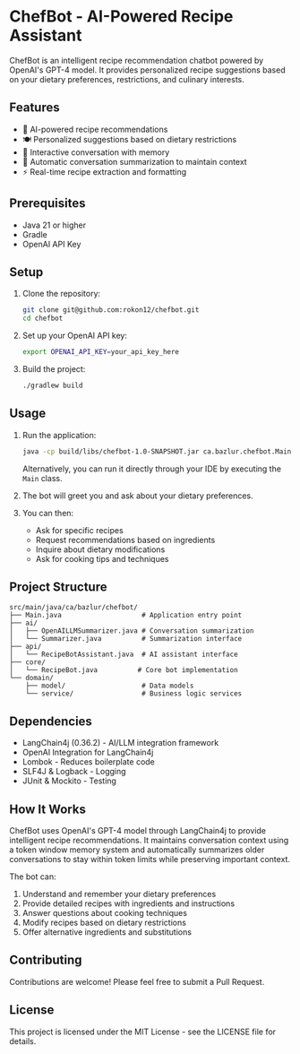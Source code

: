 # ChefBot - AI-Powered Recipe Assistant

ChefBot is an intelligent recipe recommendation chatbot powered by OpenAI's GPT-4 model. It provides personalized recipe suggestions based on your dietary preferences, restrictions, and culinary interests.

## Features

- 🤖 AI-powered recipe recommendations
- 🍽️ Personalized suggestions based on dietary restrictions
- 🌟 Interactive conversation with memory
- 🔄 Automatic conversation summarization to maintain context
- ⚡ Real-time recipe extraction and formatting

## Prerequisites

- Java 21 or higher
- Gradle
- OpenAI API Key

## Setup

1. Clone the repository:
   ```bash
   git clone git@github.com:rokon12/chefbot.git
   cd chefbot
   ```

2. Set up your OpenAI API key:
   ```bash
   export OPENAI_API_KEY=your_api_key_here
   ```

3. Build the project:
   ```bash
   ./gradlew build
   ```

## Usage

1. Run the application:
   ```bash
   java -cp build/libs/chefbot-1.0-SNAPSHOT.jar ca.bazlur.chefbot.Main
   ```

   Alternatively, you can run it directly through your IDE by executing the `Main` class.

2. The bot will greet you and ask about your dietary preferences.

3. You can then:
   - Ask for specific recipes
   - Request recommendations based on ingredients
   - Inquire about dietary modifications
   - Ask for cooking tips and techniques

## Project Structure

```
src/main/java/ca/bazlur/chefbot/
├── Main.java                    # Application entry point
├── ai/
│   ├── OpenAILLMSummarizer.java # Conversation summarization
│   └── Summarizer.java          # Summarization interface
├── api/
│   └── RecipeBotAssistant.java  # AI assistant interface
├── core/
│   └── RecipeBot.java          # Core bot implementation
└── domain/
    ├── model/                   # Data models
    └── service/                 # Business logic services
```

## Dependencies

- LangChain4j (0.36.2) - AI/LLM integration framework
- OpenAI Integration for LangChain4j
- Lombok - Reduces boilerplate code
- SLF4J & Logback - Logging
- JUnit & Mockito - Testing

## How It Works

ChefBot uses OpenAI's GPT-4 model through LangChain4j to provide intelligent recipe recommendations. It maintains conversation context using a token window memory system and automatically summarizes older conversations to stay within token limits while preserving important context.

The bot can:
1. Understand and remember your dietary preferences
2. Provide detailed recipes with ingredients and instructions
3. Answer questions about cooking techniques
4. Modify recipes based on dietary restrictions
5. Offer alternative ingredients and substitutions

## Contributing

Contributions are welcome! Please feel free to submit a Pull Request.

## License

This project is licensed under the MIT License - see the LICENSE file for details.
